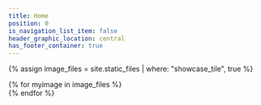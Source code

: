 ```yaml
---
title: Home
position: 0
is_navigation_list_item: false
header_graphic_location: central
has_footer_container: true
---
```


{% assign image_files = site.static_files | where: "showcase_tile", true %}
<div class="content_container-showcase_wrapper">
	{% for myimage in image_files %}
		<div class="showcase_wrapper-showcase_tile" style="background-image: url({{ myimage.path }})">
	{% endfor %}
</div>
